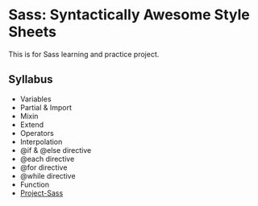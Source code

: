 # Sass: Syntactically Awesome Style Sheets

This is for Sass learning and practice project.

## Syllabus

- Variables
- Partial & Import
- Mixin
- Extend
- Operators
- Interpolation
- @if & @else directive
- @each directive
- @for directive
- @while directive
- Function
- [Project-Sass](https://github.com/mokammeltanvir/Basic-Sass-Project)
